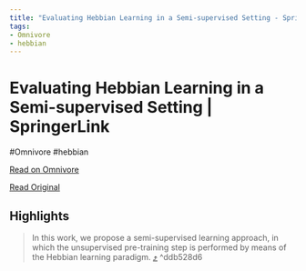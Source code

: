```yaml
---
title: "Evaluating Hebbian Learning in a Semi-supervised Setting - SpringerLink"
tags:
- Omnivore
- hebbian
---
```



# Evaluating Hebbian Learning in a Semi-supervised Setting | SpringerLink
#Omnivore
 #hebbian 
  
[Read on Omnivore](https://omnivore.app/me/evaluating-hebbian-learning-in-a-semi-supervised-setting-springe-189c25f5df0)

[Read Original](https://link.springer.com/chapter/10.1007/978-3-030-95470-3_28)

## Highlights

> In this work, we propose a semi-supervised learning approach, in which the unsupervised pre-training step is performed by means of the Hebbian learning paradigm. [⤴️](https://omnivore.app/me/evaluating-hebbian-learning-in-a-semi-supervised-setting-springe-189c25f5df0#ddb528d6-81a8-4b6b-baa4-d32d23b16089)  ^ddb528d6

